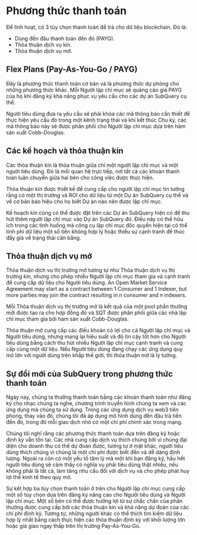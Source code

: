 # Phương thức thanh toán

Để linh hoạt, có 3 tùy chọn thanh toán để trả cho dữ liệu blockchain. Đó là:

- Dùng đến đâu thanh toán đến đó (PAYG).
- Thỏa thuận dịch vụ kín.
- Thỏa thuận dịch vụ mở.

## Flex Plans (Pay-As-You-Go / PAYG)

Đây là phương thức thanh toán cơ bản và là phương thức dự phòng cho những phương thức khác. Mỗi Người lập chỉ mục sẽ quảng cáo giá PAYG của họ khi đăng ký khả năng phục vụ yêu cầu cho các dự án SubQuery cụ thể.

Người tiêu dùng đưa ra yêu cầu sẽ phải khóa các mã thông báo cần thiết để thực hiện yêu cầu đó trong một kênh trạng thái và khi kết thúc Chu kỳ, các mã thông báo này sẽ được phân phối cho Người lập chỉ mục dựa trên hàm sản xuất Cobb-Douglas.

## Các kế hoạch và thỏa thuận kín

Các thỏa thuận kín là thỏa thuận giữa chỉ một người lập chỉ mục và một người tiêu dùng. Đó là mối quan hệ trực tiếp, nơi tất cả các khoản thanh toán luân chuyển giữa hai bên cho công việc được thực hiện.

Thỏa thuận kín được thiết kế để cung cấp cho người lập chỉ mục tin tưởng rằng có một thị trường và ROI cho dữ liệu từ một Dự án SubQuery cụ thể và về cơ bản báo hiệu cho họ biết Dự án nào nên được lập chỉ mục.

Kế hoạch kín cũng có thể được đặt trên các Dự án SubQuery hiện có để thu hút thêm người lập chỉ mục vào Dự án SubQuery đó. Điều này có thể hữu ích trong các tình huống mà công cụ lập chỉ mục độc quyền hiện tại có thể tính phí dữ liệu một số tiền không hợp lý hoặc thiếu sự cạnh tranh để thúc đẩy giá về trạng thái cân bằng.

## Thỏa thuận dịch vụ mở

Thỏa thuận dịch vụ thị trường mở tương tự như Thỏa thuận dịch vụ thị trường kín, nhưng cho phép nhiều Người lập chỉ mục tham gia và cạnh tranh để cung cấp dữ liệu cho Người tiêu dùng. An Open Market Service Agreement may start as a contract between 1 Consumer and 1 Indexer, but more parties may join the contract resulting in _n_ consumer and _n_ indexers.

Mỗi Thỏa thuận dịch vụ thị trường mở là kết quả của một pool phần thưởng mới được tạo ra cho hợp đồng đó và SQT được phân phối giữa các nhà lập chỉ mục tham gia bởi hàm sản xuất Cobb-Douglas.

Thỏa thuận mở cung cấp các điều khoản có lợi cho cả Người lập chỉ mục và Người tiêu dùng, nhưng mang lại hiệu suất và độ tin cậy tốt hơn cho Người tiêu dùng bằng cách thu hút nhiều Người lập chỉ mục cạnh tranh và cung cấp cùng một dữ liệu. Nếu Người tiêu dùng đang chạy các ứng dụng quy mô lớn với người dùng trên khắp thế giới, thì thỏa thuận mở là lý tưởng.

## Sự đổi mới của SubQuery trong phương thức thanh toán

Ngày nay, chúng ta thường thanh toán bằng các khoản thanh toán như đăng ký cho nhạc chúng ta nghe, chương trình truyền hình chúng ta xem và các ứng dụng mà chúng ta sử dụng. Trong các ứng dụng dịch vụ web3 tiên phong, thay vào đó, chúng tôi đã áp dụng mô hình dùng đến đâu trả tiền đến đó, trong đó mỗi giao dịch nhỏ có một chi phí chính xác trong mạng.

Chúng tôi nghĩ rằng các phương thức thanh toán dựa trên đăng ký hoặc định kỳ vẫn tồn tại. Các nhà cung cấp dịch vụ thích chúng bởi vì chúng đại diện cho doanh thu có thể dự đoán được, tương tự ở mặt khác, người tiêu dùng thích chúng vì chúng là một chi phí được biết đến và dễ dàng định lượng. Ngoài ra còn có một yếu tố tâm lý mà một khi bạn đăng ký, hầu hết người tiêu dùng sẽ cảm thấy có nghĩa vụ phải tiêu dùng thật nhiều, nếu không phải là tất cả, làm tăng nhu cầu đối với dịch vụ và cho phép phát huy lợi thế kinh tế theo quy mô.

Sự kết hợp ba tùy chọn thanh toán ở trên cho Người lập chỉ mục cung cấp một số tùy chọn dựa trên đăng ký nâng cao cho Người tiêu dùng và Người lập chỉ mục. Một số bên có thể được hưởng lợi từ sự chắc chắn của phần thưởng được cung cấp bởi các thỏa thuận kín và khả năng dự đoán của các chi phí định kỳ. Tương tự, những người khác có thể thích tìm kiếm dữ liệu hợp lý nhất bằng cách thực hiện các thỏa thuận định kỳ với khối lượng lớn hoặc giá giao ngay thấp trên thị trường Pay-As-You-Go.
